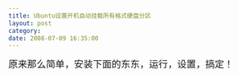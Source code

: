 ```yaml
---
title: Ubuntu设置开机自动挂载所有格式硬盘分区
layout: post
category: 
date: 2008-07-09 16:35:00
---
```


<span style="font-size: 14pt;">原来那么简单，安装下面的东东，运行，设置，搞定！</span>

<div class="cnblogs_code"><!--

Code highlighting produced by Actipro CodeHighlighter (freeware)

http://www.CodeHighlighter.com/

-->![](http://www.cnblogs.com/Images/OutliningIndicators/None.gif)<span style="color: #000000;"><span style="font-size: 12pt;"><span style="color: #000000;">sudo&nbsp;apt</span><span style="color: #000000;">-</span><span style="color: #000000;">get&nbsp;install&nbsp;ntfs</span><span style="color: #000000;">-</span><span style="color: #000000;">config&nbsp;ntfs</span><span style="color: #000000;">-</span><span style="color: #000000;">3g </span></span></span><span style="color: #000000;">

</span></div>